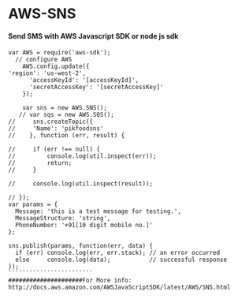 # AWS-SNS
#### Send SMS with AWS Javascript SDK or node js sdk
````````````````````````````
var AWS = require('aws-sdk');
  // configure AWS
    AWS.config.update({
'region': 'us-west-2',
      'accessKeyId': '[accessKeyId]',
      'secretAccessKey': '[secretAccessKey]'
    });

    var sns = new AWS.SNS();
   // var sqs = new AWS.SQS();
//     sns.createTopic({
//     'Name': 'pikfoodsns'
//    }, function (err, result) {

//     if (err !== null) {
//         console.log(util.inspect(err));
//         return;
//     }

//     console.log(util.inspect(result));

// });
var params = {
  Message: 'this is a test message for testing.',
  MessageStructure: 'string',
  PhoneNumber: '+91[10 digit mobile no.]'
};

sns.publish(params, function(err, data) {
  if (err) console.log(err, err.stack); // an error occurred
  else     console.log(data);           // successful response
});
````````````````````````
#####################For More info: http://docs.aws.amazon.com/AWSJavaScriptSDK/latest/AWS/SNS.html
